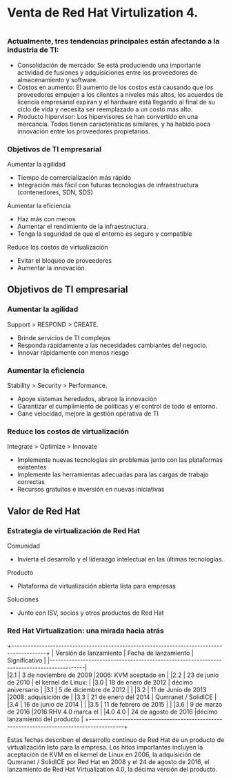 # Venta de Red Hat Virtulization 4. <h1>

### Actualmente, tres tendencias principales están afectando a la industria de TI:
* Consolidación de mercado: Se está produciendo una importante actividad de fusiones y adquisiciones entre los proveedores de almacenamiento y software.
* Costos en aumento: El aumento de los costos está causando que los proveedores empujen a los clientes a niveles más altos, los acuerdos de licencia empresarial expiran y el hardware está llegando al final de su ciclo de vida y necesita ser reemplazado a un costo más alto.
* Producto hipervisor: Los hipervisores se han convertido en una mercancía. Todos tienen características similares, y ha habido poca innovación entre los proveedores propietarios.

###  Objetivos de TI empresarial
Aumentar la agilidad
* Tiempo de comercialización más rápido
* Integración más fácil con futuras tecnologías de infraestructura (contenedores, SDN, SDS)

Aumentar la eficiencia
* Haz más con menos
* Aumentar el rendimiento de la infraestructura.
* Tenga la seguridad de que el entorno es seguro y compatible

Reduce los costos de virtualización
* Evitar el bloqueo de proveedores
* Aumentar la innovación.

## Objetivos de TI empresarial

### Aumentar la agilidad
Support  >  RESPOND > CREATE.

* Brinde servicios de TI complejos
* Responda rápidamente a las necesidades cambiantes del negocio.
* Innovar rápidamente con menos riesgo

### Aumentar la eficiencia
Stability >  Security >  Performance.

* Apoye sistemas heredados, abrace la innovación 
* Garantizar el cumplimiento de políticas y el control de todo el entorno.
* Gane velocidad, mejore la gestión operativa de TI

### Reduce los costos de virtualización
Integrate >  Optimize > Innovate

* Implemente nuevas tecnologías sin problemas junto con las plataformas existentes
* Implemente las herramientas adecuadas para las cargas de trabajo correctas
* Recursos gratuitos e inversión en nuevas iniciativas

## Valor de Red Hat

### Estrategia de virtualización de Red Hat

Comunidad
* Invierta el desarrollo y el liderazgo intelectual en las últimas tecnologías.

Producto
* Plataforma de virtualización abierta lista para empresas

Soluciones
* Junto con ISV, socios y otros productos de Red Hat

### Red Hat Virtualization: una mirada hacia atrás

+------------------------------------------------------------------------------------------+
| Versión de lanzamiento     | Fecha de lanzamiento      | Significativo                   |
|------------------------------------------------------------------------------------------|  
|2.1                         | 3 de noviembre de 2009    |2006: KVM aceptado en            |
|2.2                         | 23 de junio de 2010       | el kernel de Linux:             |
|3.0                         | 18 de enero de 2012       | décimo aniversario              |
|3.1                         | 5 de diciembre de 2012    |                                 |
|3.2                         | 11 de Junio de 2013       |2008: adquisición de             |
|3,3                         | 21 de enero del 2014      | Qumranet / SolidICE             |
|3.4                         | 16 de junio de 2014       |                                 |
|3.5                         | 11 de febrero de 2015     |                                 |
|3.6                         | 9 de marzo de 2016        |2016:RHV 4.0 marca el            |
|4.0 4.0                     | 24 de agosto de 2016      |décimo lanzamiento del producto  |
+------------------------------------------------------------------------------------------+

Estas fechas describen el desarrollo continuo de Red Hat de un producto de virtualización listo para la empresa. Los hitos importantes incluyen la aceptación de KVM en el kernel de Linux en 2006, la adquisición de Qumranet / SolidICE por Red Hat en 2008 y el 24 de agosto de 2016, el lanzamiento de Red Hat Virtualization 4.0, la décima versión del producto.

